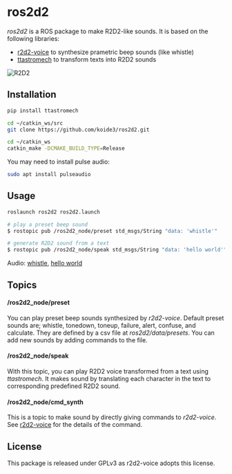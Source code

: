 # ros2d2
*ros2d2* is a ROS package to make R2D2-like sounds. It is based on the following libraries:
- <a href="http://kevinboone.net/README_r2d2-voice.html">r2d2-voice</a> to synthesize prametric beep sounds (like whistle)
- <a href="https://pypi.python.org/pypi/ttastromech">ttastromech</a> to transform texts into R2D2 sounds

![R2D2](https://lumiere-a.akamaihd.net/v1/images/r2-d2_41dacaa9_68566da1.jpeg "R2D2")

## Installation

```bash
pip install ttastromech

cd ~/catkin_ws/src
git clone https://github.com/koide3/ros2d2.git

cd ~/catkin_ws
catkin_make -DCMAKE_BUILD_TYPE=Release
```

You may need to install pulse audio:
```bash
sudo apt install pulseaudio
```

## Usage
```bash
roslaunch ros2d2 ros2d2.launch
```

```bash
# play a preset beep sound
$ rostopic pub /ros2d2_node/preset std_msgs/String "data: 'whistle'"

# generate R2D2 sound from a text
$ rostopic pub /ros2d2_node/speak std_msgs/String "data: 'hello world'"
```
Audio: [whistle](data/sound/whistle.ogg), [hello world](data/sound/hello.ogg)

## Topics
#### /ros2d2_node/preset
You can play preset beep sounds synthesized by *r2d2-voice*. Default preset sounds are; whistle, tonedown, toneup, failure, alert, confuse, and calculate. They are defined by a csv file at *ros2d2/data/presets*. You can add new sounds by adding commands to the file.

#### /ros2d2_node/speak
With this topic, you can play R2D2 voice transformed from a text using *ttastromech*. It makes sound by translating each character in the text to corresponding predefined R2D2 sound. 

#### /ros2d2_node/cmd_synth
This is a topic to make sound by directly giving commands to *r2d2-voice*. See <a href="http://kevinboone.net/README_r2d2-voice.html">r2d2-voice</a> for the details of the command.

## License

This package is released under GPLv3 as r2d2-voice adopts this license.
